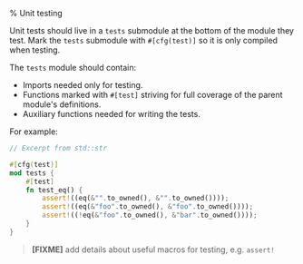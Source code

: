 % Unit testing

Unit tests should live in a `tests` submodule at the bottom of the module they
test. Mark the `tests` submodule with `#[cfg(test)]` so it is only compiled when
testing.

The `tests` module should contain:

* Imports needed only for testing.
* Functions marked with `#[test]` striving for full coverage of the parent module's
  definitions.
* Auxiliary functions needed for writing the tests.

For example:

``` rust
// Excerpt from std::str

#[cfg(test)]
mod tests {
    #[test]
    fn test_eq() {
        assert!((eq(&"".to_owned(), &"".to_owned())));
        assert!((eq(&"foo".to_owned(), &"foo".to_owned())));
        assert!((!eq(&"foo".to_owned(), &"bar".to_owned())));
    }
}
```

> **[FIXME]** add details about useful macros for testing, e.g. `assert!`
